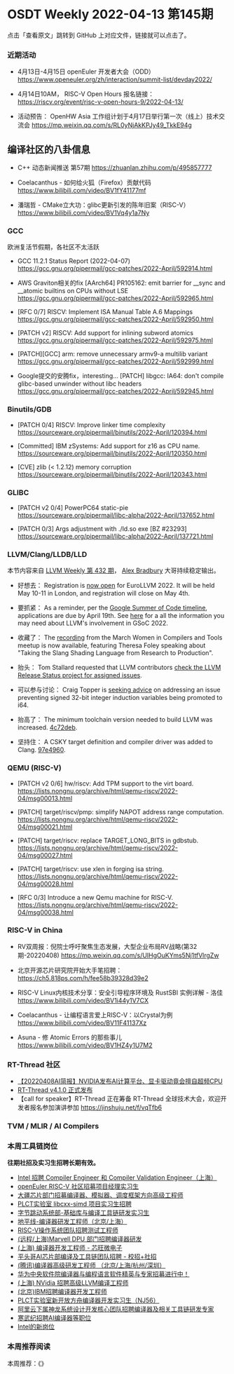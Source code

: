 # OSDT Weekly 2022-04-13 第145期

点击「查看原文」跳转到 GitHub 上对应文件，链接就可以点击了。

### 近期活动

- 4月13日-4月15日 openEuler 开发者大会（ODD）
  https://www.openeuler.org/zh/interaction/summit-list/devday2022/

- 4月14日10AM， RISC-V Open Hours
  报名链接： https://riscv.org/event/risc-v-open-hours-9/2022-04-13/

- 活动预告： OpenHW Asia 工作组计划于4月17日举行第一次（线上）技术交流会
  https://mp.weixin.qq.com/s/RL0yNjAkKPJy49_TkkE94g

## 编译社区的八卦信息

- C++ 动态新闻推送 第57期 https://zhuanlan.zhihu.com/p/495857777

- Coelacanthus - 如何给火狐（Firefox）贡献代码
  https://www.bilibili.com/video/BV1fY41177mf

- 潘瑞哲 - CMake立大功：glibc更新引发的陈年旧案（RISC-V）
  https://www.bilibili.com/video/BV1Vq4y1a7Ny

### GCC

欧洲复活节假期，各社区不太活跃

- GCC 11.2.1 Status Report (2022-04-07)
  https://gcc.gnu.org/pipermail/gcc-patches/2022-April/592914.html

-  AWS Graviton相关的fix
   [AArch64] PR105162: emit barrier for __sync and __atomic builtins on CPUs without LSE
   https://gcc.gnu.org/pipermail/gcc-patches/2022-April/592965.html

- [RFC 0/7] RISCV: Implement ISA Manual Table A.6 Mappings
  https://gcc.gnu.org/pipermail/gcc-patches/2022-April/592950.html

- [PATCH v2] RISCV: Add support for inlining subword atomics
  https://gcc.gnu.org/pipermail/gcc-patches/2022-April/592975.html

- [PATCH][GCC] arm: remove unnecessary armv9-a multilib variant
  https://gcc.gnu.org/pipermail/gcc-patches/2022-April/592999.html

- Google提交的安腾fix，interesting...
  [PATCH] libgcc: IA64: don't compile glibc-based unwinder without libc headers
  https://gcc.gnu.org/pipermail/gcc-patches/2022-April/592945.html

### Binutils/GDB

- [PATCH 0/4] RISCV: Improve linker time complexity
  https://sourceware.org/pipermail/binutils/2022-April/120394.html

- [Committed] IBM zSystems: Add support for z16 as CPU name.
  https://sourceware.org/pipermail/binutils/2022-April/120350.html

- [CVE] zlib (< 1.2.12) memory corruption
 https://sourceware.org/pipermail/binutils/2022-April/120343.html

### GLIBC

- [PATCH v2 0/4] PowerPC64 static-pie
  https://sourceware.org/pipermail/libc-alpha/2022-April/137652.html

- [PATCH 0/3] Args adjustment with ./ld.so exe [BZ #23293]
   https://sourceware.org/pipermail/libc-alpha/2022-April/137721.html

### LLVM/Clang/LLDB/LLD

本节内容来自 [LLVM Weekly 第 432 期](http://llvmweekly.org/issue/432)，
[Alex Bradbury](https://www.linkedin.com/in/alex-bradbury/) 大哥持续稳定输出。

* 好想去： Registration is [now open](https://discourse.llvm.org/t/registration-open-for-2022-eurollvm-developers-meeting/61500) for EuroLLVM 2022. It will be held May 10-11 in London, and registration will close on May 4th.

* 要抓紧： As a reminder, per the [Google Summer of Code timeline](https://summerofcode.withgoogle.com/programs/2022), applications are due by April 19th. See [here](https://discourse.llvm.org/t/gsoc-2022-projects-proposals-and-other-information/60386) for a all the information you may need about LLVM's involvement in GSoC 2022.

* 收藏了： The [recording](https://www.youtube.com/watch?v=XDJdHKIY06E) from the March Women in Compilers and Tools meetup is now available, featuring Theresa Foley speaking about "Taking the Slang Shading Language from Research to Production".

* 抬头： Tom Stallard requested that LLVM contributors [check the LLVM Release Status project for assigned issues](https://discourse.llvm.org/t/please-check-the-llvm-release-status-project-for-assigned-issues/61538).

* 可以参与讨论： Craig Topper is [seeking advice](https://discourse.llvm.org/t/aggressive-conversion-of-sext-to-zext-blocks-indvarsimplify/61561) on addressing an issue preventing signed 32-bit integer induction variables being promoted to i64.

* 抬高了： The minimum toolchain version needed to build LLVM was increased.
  [4c72deb](https://reviews.llvm.org/rG4c72deb613d9).

* 坚持住： A CSKY target definition and compiler driver was added to Clang.
  [97e4960](https://reviews.llvm.org/rG97e496054a37).

### QEMU (RISC-V)

- [PATCH v2 0/6] hw/riscv: Add TPM support to the virt board.
  https://lists.nongnu.org/archive/html/qemu-riscv/2022-04/msg00013.html

- [PATCH] target/riscv/pmp: simplify NAPOT address range computation.
  https://lists.nongnu.org/archive/html/qemu-riscv/2022-04/msg00021.html

- [PATCH] target/riscv: replace TARGET_LONG_BITS in gdbstub.
  https://lists.nongnu.org/archive/html/qemu-riscv/2022-04/msg00027.html

- [PATCH] target/riscv: use xlen in forging isa string.
  https://lists.nongnu.org/archive/html/qemu-riscv/2022-04/msg00028.html

- [RFC 0/3] Introduce a new Qemu machine for RISC-V.
  https://lists.nongnu.org/archive/html/qemu-riscv/2022-04/msg00038.html

### RISC-V in China

- RV双周报：倪院士呼吁聚焦生态发展，大型企业布局RV战略(第32期-20220408)
  https://mp.weixin.qq.com/s/UIHgOuKYms5Nj1tfVlrgZw

- 北京开源芯片研究院开始大手笔招聘：
  https://ch5.818ps.com/h/fee58b39328d39e2

- RISC-V Linux内核技术分享：安全引导程序环境及 RustSBI 实例详解 - 洛佳
  https://www.bilibili.com/video/BV1i44y1V7CX

- Coelacanthus - 让编程语言爱上RISC-V：以Crystal为例
  https://www.bilibili.com/video/BV11F41137Xz

- Asuna - 修 Atomic Errors 的那些事儿
  https://www.bilibili.com/video/BV1HZ4y1U7M2

### RT-Thread 社区

- [【20220408AI简报】NVIDIA发布AI计算平台、显卡驱动竟会擅自超频CPU](https://mp.weixin.qq.com/s/HGvjx0hMxlzU6FOpQLpPxw)
- [RT-Thread v4.1.0 正式发布](https://mp.weixin.qq.com/s/VhOV7l4s-6jdjjZU5PVLoA)
- 【call for speaker】RT-Thread 正在筹备 RT-Thread 全球技术大会，欢迎开发者报名参加演讲参加 https://jinshuju.net/f/vqTfb6

### TVM / MLIR / AI Compilers

### 本周工具链岗位

**往期社招及实习生招聘长期有效。**

- [Intel 招聘 Compiler Engineer 和 Compiler Validation Engineer（上海）](https://mp.weixin.qq.com/s/I3DWxXODNoLRr0kN2xMZLQ)
- [openEuler RISC-V 社区招募项目经理实习生](https://mp.weixin.qq.com/s/ejXV4xLmBOxZ3Oold3TuqQ)
- [大疆芯片部门招募编译器、模拟器、调度框架方向高级工程师](https://mp.weixin.qq.com/s/Wn5NzAtUTwQNXKRvMVQWLA)
- [PLCT实验室 libcxx-simd 项目实习生招聘](https://mp.weixin.qq.com/s/EIVx5cY74GlodirySY97Qw)
- [字节跳动系统部-基础库与编译工具链研发实习生](https://mp.weixin.qq.com/s/DrN1V3laXPapFISf7Nz5ug)
- [地平线-编译器研发工程师（北京/上海）](https://mp.weixin.qq.com/s/MYObl7iWIbyrTz9hCmKWYA)
- [RISC-V操作系统团队招聘测试工程师](https://mp.weixin.qq.com/s/inLFS4pI1F74m_oJ2I7xjQ)
- [(远程/上海)Marvell DPU 部门招聘编译器研发](https://mp.weixin.qq.com/s/B6JjAhF3TZjezD1tjYHDaw)
- [(上海) 编译器开发工程师 - 芯旺微电子](https://mp.weixin.qq.com/s/nqe1-7qffnc0CaejYkpKyw)
- [平头哥AI芯片部编译及工具链团队招聘 - 校招+社招](https://mp.weixin.qq.com/s/kARbXtJotRPCNMrV-yOanA)
- [(腾讯)编译器高级研发工程师 （北京/上海/杭州/深圳）](https://mp.weixin.qq.com/s/DF-2qmHmpKZtJ1djHXM1Ug)
- [华为中央软件院编译器与编程语言软件精英与专家招募进行中！](https://mp.weixin.qq.com/s/VshbvWegM3eCdgK9d6v46A)
- [(上海) NVidia 招聘高级LLVM编译工程师](https://mp.weixin.qq.com/s/y6UmneY-UvzyhEvyCaoyEg)
- [(北京)IBM招聘编译器开发工程师](https://mp.weixin.qq.com/s/B_d1gjyrgncevOGWnV_Jfw)
- [PLCT实验室新开放方舟编译器开发实习生（NJ56）](https://mp.weixin.qq.com/s/lPp5RvjYhpDIGsp-luLzKQ)
- [阿里云下属神龙系统设计开发核心团队招聘编译器及相关工具链研发专家](https://mp.weixin.qq.com/s/h3ELBXBHfNjZCyCRixqnOQ)
- [寒武纪招聘AI编译器等职位](https://mp.weixin.qq.com/s/LWpDXEA2rJ1wx9mr8XoWxw)
- [Intel的新岗位](https://mp.weixin.qq.com/s/xs-deMCI4ob7WX0vIRZMZw)

### 本周推荐阅读

本周推荐：《》
